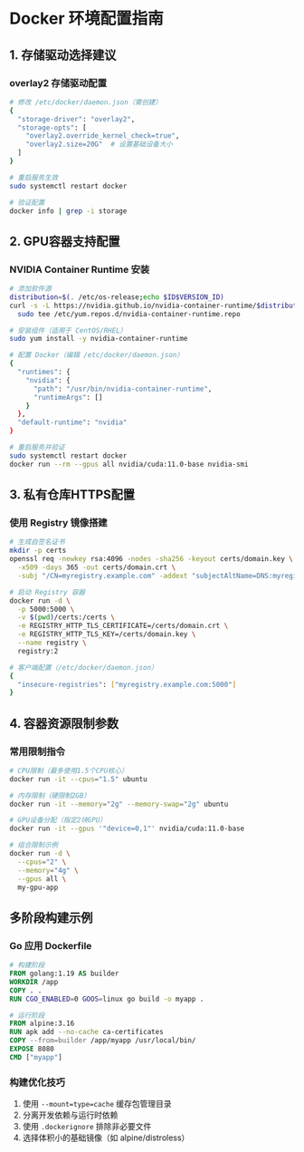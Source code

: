 # Docker 环境配置指南

## 1. 存储驱动选择建议
### overlay2 存储驱动配置
```bash
# 修改 /etc/docker/daemon.json（需创建）
{
  "storage-driver": "overlay2",
  "storage-opts": [
    "overlay2.override_kernel_check=true",
    "overlay2.size=20G"  # 设置基础设备大小
  ]
}

# 重启服务生效
sudo systemctl restart docker

# 验证配置
docker info | grep -i storage
```

## 2. GPU容器支持配置
### NVIDIA Container Runtime 安装
```bash
# 添加软件源
distribution=$(. /etc/os-release;echo $ID$VERSION_ID)
curl -s -L https://nvidia.github.io/nvidia-container-runtime/$distribution/nvidia-container-runtime.repo | \
  sudo tee /etc/yum.repos.d/nvidia-container-runtime.repo

# 安装组件（适用于 CentOS/RHEL）
sudo yum install -y nvidia-container-runtime

# 配置 Docker（编辑 /etc/docker/daemon.json）
{
  "runtimes": {
    "nvidia": {
      "path": "/usr/bin/nvidia-container-runtime",
      "runtimeArgs": []
    }
  },
  "default-runtime": "nvidia"
}

# 重启服务并验证
sudo systemctl restart docker
docker run --rm --gpus all nvidia/cuda:11.0-base nvidia-smi
```

## 3. 私有仓库HTTPS配置
### 使用 Registry 镜像搭建
```bash
# 生成自签名证书
mkdir -p certs
openssl req -newkey rsa:4096 -nodes -sha256 -keyout certs/domain.key \
  -x509 -days 365 -out certs/domain.crt \
  -subj "/CN=myregistry.example.com" -addext "subjectAltName=DNS:myregistry.example.com"

# 启动 Registry 容器
docker run -d \
  -p 5000:5000 \
  -v $(pwd)/certs:/certs \
  -e REGISTRY_HTTP_TLS_CERTIFICATE=/certs/domain.crt \
  -e REGISTRY_HTTP_TLS_KEY=/certs/domain.key \
  --name registry \
  registry:2

# 客户端配置（/etc/docker/daemon.json）
{
  "insecure-registries": ["myregistry.example.com:5000"]
}
```

## 4. 容器资源限制参数
### 常用限制指令
```bash
# CPU限制（最多使用1.5个CPU核心）
docker run -it --cpus="1.5" ubuntu

# 内存限制（硬限制2GB）
docker run -it --memory="2g" --memory-swap="2g" ubuntu

# GPU设备分配（指定2块GPU）
docker run -it --gpus '"device=0,1"' nvidia/cuda:11.0-base

# 组合限制示例
docker run -d \
  --cpus="2" \
  --memory="4g" \
  --gpus all \
  my-gpu-app
```

## 多阶段构建示例
### Go 应用 Dockerfile
```dockerfile
# 构建阶段
FROM golang:1.19 AS builder
WORKDIR /app
COPY . .
RUN CGO_ENABLED=0 GOOS=linux go build -o myapp .

# 运行阶段
FROM alpine:3.16
RUN apk add --no-cache ca-certificates
COPY --from=builder /app/myapp /usr/local/bin/
EXPOSE 8080
CMD ["myapp"]
```

### 构建优化技巧
1. 使用 `--mount=type=cache` 缓存包管理目录
2. 分离开发依赖与运行时依赖
3. 使用 `.dockerignore` 排除非必要文件
4. 选择体积小的基础镜像（如 alpine/distroless）
